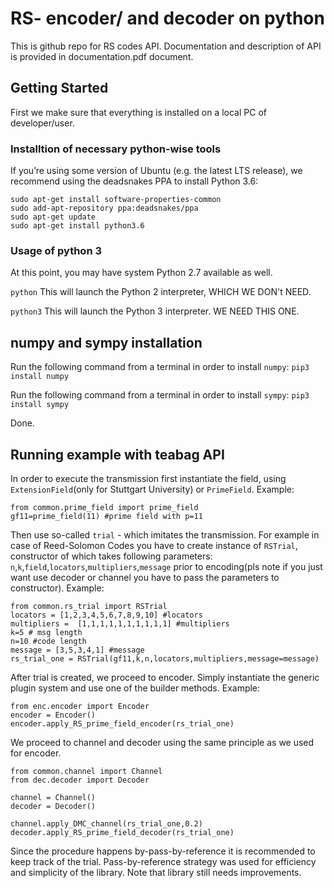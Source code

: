 # RS- encoder/ and decoder on python

This is github repo for RS codes API. Documentation and description of API is provided in documentation.pdf document. 

## Getting Started

First we make sure that everything is installed on a local PC of developer/user. 

### Installtion of necessary python-wise tools

If you’re using some version of Ubuntu (e.g. the latest LTS release), we recommend using the deadsnakes PPA to install Python 3.6:
```
sudo apt-get install software-properties-common
sudo add-apt-repository ppa:deadsnakes/ppa
sudo apt-get update
sudo apt-get install python3.6

```
### Usage of python 3

At this point, you may have system Python 2.7 available as well.

```python```
This will launch the Python 2 interpreter, WHICH WE DON't NEED.

```python3```
This will launch the Python 3 interpreter. WE NEED THIS ONE.



## numpy and sympy installation

Run the following command from a terminal in order to install ```numpy```:
```pip3 install numpy```

Run the following command from a terminal in order to install ```sympy```:
```pip3 install sympy```

Done.

## Running example with teabag API
In order to execute the transmission first instantiate the field, using ```ExtensionField```(only for Stuttgart University) or ```PrimeField```. Example:

```
from common.prime_field import prime_field
gf11=prime_field(11) #prime field with p=11
```

Then use so-called ```trial``` - which imitates the transmission. 
For example in case of Reed-Solomon Codes you have to create instance of ```RSTrial```, constructor of which takes following parameters: `n`,`k`,`field`,`locators`,`multipliers`,`message` prior to encoding(pls note if you just want use decoder or channel you have to pass the parameters to constructor). Example:

```
from common.rs_trial import RSTrial
locators = [1,2,3,4,5,6,7,8,9,10] #locators
multipliers =  [1,1,1,1,1,1,1,1,1,1] #multipliers
k=5 # msg length
n=10 #code length
message = [3,5,3,4,1] #message
rs_trial_one = RSTrial(gf11,k,n,locators,multipliers,message=message)
```
After trial is created, we proceed to encoder. Simply instantiate the generic plugin system and use one of the builder methods. Example:
 
```
from enc.encoder import Encoder
encoder = Encoder()
encoder.apply_RS_prime_field_encoder(rs_trial_one)
```
We proceed to channel and decoder using the same principle as we used for encoder. 
```
from common.channel import Channel
from dec.decoder import Decoder

channel = Channel()
decoder = Decoder()

channel.apply_DMC_channel(rs_trial_one,0.2)
decoder.apply_RS_prime_field_decoder(rs_trial_one)

```
Since the procedure happens by-pass-by-reference it is recommended to keep track of the trial. Pass-by-reference strategy was used for efficiency and simplicity of the library. Note that library still needs improvements.

